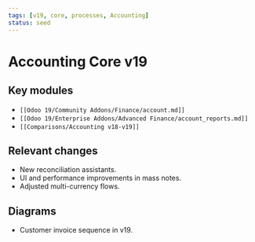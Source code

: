 ```yaml
---
tags: [v19, core, processes, Accounting]
status: seed
---
```

# Accounting Core v19

## Key modules
- `[[Odoo 19/Community Addons/Finance/account.md]]`
- `[[Odoo 19/Enterprise Addons/Advanced Finance/account_reports.md]]`
- `[[Comparisons/Accounting v18-v19]]`

## Relevant changes
- New reconciliation assistants.
- UI and performance improvements in mass notes.
- Adjusted multi-currency flows.

## Diagrams
- Customer invoice sequence in v19.





